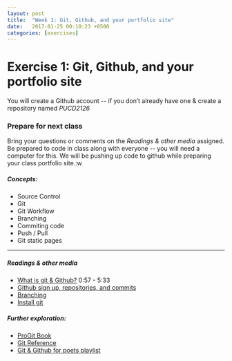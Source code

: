 ```yaml
---
layout: post
title:  "Week 1: Git, Github, and your portfolio site"
date:   2017-01-25 00:10:23 +0500
categories: [exercises]
---
```


# Exercise 1: Git, Github, and your portfolio site 
You will create a Github account -- if you don’t already have one & create a repository named *PUCD2126*

### Prepare for next class
Bring your questions or comments on the *Readings & other media* assigned. Be prepared to code in class along with everyone -- you will need a computer for this. We will be pushing up code to github while preparing your class portfolio site.:w


##### Concepts:
- Source Control
- Git
- Git Workflow
- Branching
- Commiting code
- Push / Pull
- Git static pages

---

##### Readings & other media
- [What is git & Github?](https://youtu.be/BCQHnlnPusY?t=57s) 0:57 - 5:33
- [Github sign up, repositories, and commits](https://youtu.be/BCQHnlnPusY?t=5m42s)
- [Branching](https://youtu.be/oPpnCh7InLY)
- [Install git](https://gist.github.com/derhuerst/1b15ff4652a867391f03#file-mac-md)


##### Further exploration:
- [ProGit Book](https://git-scm.com/book/en/v2)
- [Git Reference](http://gitref.org/)
- [Git & Github for poets playlist](https://www.youtube.com/watch?v=BCQHnlnPusY&index=1&list=PLRqwX-V7Uu6ZF9C0YMKuns9sLDzK6zoiV)
